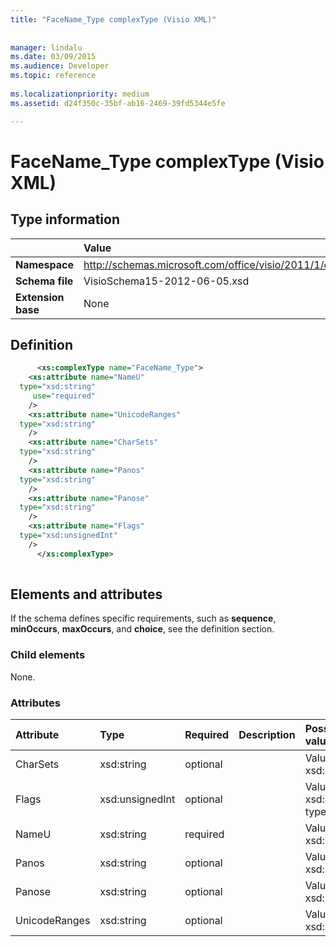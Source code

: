 ```yaml
---
title: "FaceName_Type complexType (Visio XML)"
 
 
manager: lindalu
ms.date: 03/09/2015
ms.audience: Developer
ms.topic: reference
 
ms.localizationpriority: medium
ms.assetid: d24f350c-35bf-ab16-2469-39fd5344e5fe

---
```


# FaceName_Type complexType (Visio XML)

## Type information

||Value |
|:-----|:-----|
|**Namespace** <br/> |http://schemas.microsoft.com/office/visio/2011/1/core  <br/> |
|**Schema file** <br/> |VisioSchema15-2012-06-05.xsd  <br/> |
|**Extension base** <br/> |None  <br/> |
   
## Definition

```XML
      <xs:complexType name="FaceName_Type">
    <xs:attribute name="NameU"
  type="xsd:string"
     use="required"
    />
    <xs:attribute name="UnicodeRanges"
  type="xsd:string"
    />
    <xs:attribute name="CharSets"
  type="xsd:string"
    />
    <xs:attribute name="Panos"
  type="xsd:string"
    />
    <xs:attribute name="Panose"
  type="xsd:string"
    />
    <xs:attribute name="Flags"
  type="xsd:unsignedInt"
    />
      </xs:complexType>
      
```

## Elements and attributes

If the schema defines specific requirements, such as **sequence**, **minOccurs**, **maxOccurs**, and **choice**, see the definition section. 
  
### Child elements

None.
  
### Attributes

|**Attribute**|**Type**|**Required**|**Description**|**Possible values**|
|:-----|:-----|:-----|:-----|:-----|
|CharSets  <br/> |xsd:string  <br/> |optional  <br/> ||Values of the xsd:string type. |
|Flags  <br/> |xsd:unsignedInt  <br/> |optional  <br/> ||Values of the xsd:unsignedInt type. |
|NameU  <br/> |xsd:string  <br/> |required  <br/> ||Values of the xsd:string type. |
|Panos  <br/> |xsd:string  <br/> |optional  <br/> ||Values of the xsd:string type. |
|Panose  <br/> |xsd:string  <br/> |optional  <br/> ||Values of the xsd:string type. |
|UnicodeRanges  <br/> |xsd:string  <br/> |optional  <br/> ||Values of the xsd:string type. |
   

